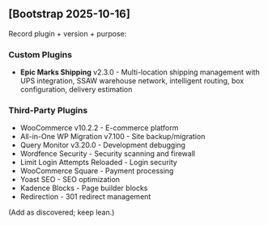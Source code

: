 ## [Bootstrap 2025-10-16]
Record plugin + version + purpose:

### Custom Plugins
- **Epic Marks Shipping** v2.3.0 - Multi-location shipping management with UPS integration, SSAW warehouse network, intelligent routing, box configuration, delivery estimation

### Third-Party Plugins
- WooCommerce v10.2.2 - E-commerce platform
- All-in-One WP Migration v7.100 - Site backup/migration
- Query Monitor v3.20.0 - Development debugging
- Wordfence Security - Security scanning and firewall
- Limit Login Attempts Reloaded - Login security
- WooCommerce Square - Payment processing
- Yoast SEO - SEO optimization
- Kadence Blocks - Page builder blocks
- Redirection - 301 redirect management

(Add as discovered; keep lean.)
